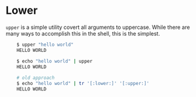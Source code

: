 # Lower

`upper` is a simple utility covert all arguments to uppercase.  While there are many ways to accomplish this in the shell, this is the simplest.

```bash
    $ upper "hello world"
    HELLO WORLD

    $ echo "hello world" | upper
    HELLO WORLD
    
    # old approach
    $ echo "hello world" | tr '[:lower:]' '[:upper:]'
    HELLO WORLD
```
